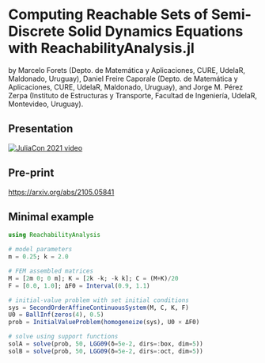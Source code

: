 # Computing Reachable Sets of Semi-Discrete Solid Dynamics Equations with ReachabilityAnalysis.jl

by Marcelo Forets (Depto. de Matemática y Aplicaciones, CURE, UdelaR, Maldonado, Uruguay),
Daniel Freire Caporale (Depto. de Matemática y Aplicaciones, CURE, UdelaR, Maldonado, Uruguay), and
Jorge M. Pérez Zerpa (Instituto de Estructuras y Transporte, Facultad de Ingeniería, UdelaR, Montevideo, Uruguay).

## Presentation

[![JuliaCon 2021 video](https://img.youtube.com/vi/MQM9U0hiLks/0.jpg)](https://youtu.be/MQM9U0hiLks)

## Pre-print

https://arxiv.org/abs/2105.05841

## Minimal example

```julia
using ReachabilityAnalysis

# model parameters
m = 0.25; k = 2.0

# FEM assembled matrices
M = [2m 0; 0 m]; K = [2k -k; -k k]; C = (M+K)/20
F = [0.0, 1.0]; ΔF0 = Interval(0.9, 1.1)

# initial-value problem with set initial conditions
sys = SecondOrderAffineContinuousSystem(M, C, K, F)
U0 = BallInf(zeros(4), 0.5)
prob = InitialValueProblem(homogeneize(sys), U0 × ΔF0)

# solve using support functions
solA = solve(prob, 50, LGG09(δ=5e-2, dirs=:box, dim=5))
solB = solve(prob, 50, LGG09(δ=5e-2, dirs=:oct, dim=5))
```
